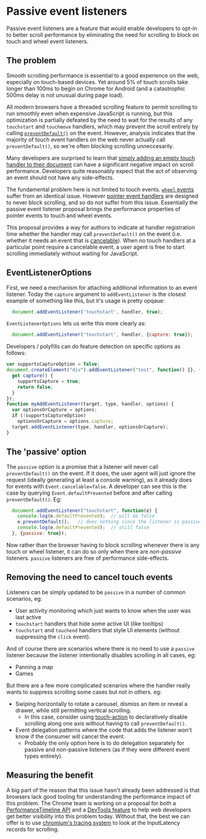 # Passive event listeners

Passive event listeners are a feature that would enable developers to opt-in to better scroll performance by eliminating the need for scrolling to block on touch and wheel event listeners.

## The problem

Smooth scrolling performance is essential to a good experience on the web, especially on touch-based devices.
Yet around 5% of touch scrolls take longer than 100ms to begin on Chrome for Android
(and a catastrophic 500ms delay is not unusual during page load).

All modern browsers have a threaded scrolling feature to permit scrolling to run smoothly even when expensive
JavaScript is running, but this optimization is partially defeated by the need to wait for the results of
any `touchstart` and `touchmove` handlers, which may prevent the scroll entirely by calling [`preventDefault()`](http://www.w3.org/TR/touch-events/#the-touchstart-event)
on the event. However, analysis indicates that the majority of touch event handlers on the web never actually
call `preventDefault()`, so we're often blocking scrolling unneccesarily.

Many developers are surprised to learn that [simply adding an empty touch handler to their document](http://rbyers.github.io/janky-touch-scroll.html) can have a
significant negative impact on scroll performance.  Developers quite reasonably expect that the act of observing an event should not have any side-effects.

The fundamental problem here is not limited to touch events. [`wheel` events](https://w3c.github.io/uievents/#events-wheelevents)
suffer from an identical issue. However [pointer event handlers](https://w3c.github.io/pointerevents/) are
designed to never block scrolling, and so do not suffer from this issue.  Essentially the passive event
listener proposal brings the performance properties of pointer events to touch and wheel events.

This proposal provides a way for authors to indicate at handler registration time whether the handler may call `preventDefault()` on the event (i.e. whether it needs an event that is [cancelable](https://dom.spec.whatwg.org/#dom-event-cancelable)). When no touch handlers at a particular point require a cancelable event, a user agent is free to start scrolling immediately without waiting for JavaScript.

## EventListenerOptions

First, we need a mechanism for attaching additional information to an event listener.  Today the `capture` argument to `addEventListener` is the closest example of something like this, but it's usage is pretty opqaue:

```javascript
  document.addEventListener('touchstart', handler, true);
```

`EventListenerOptions` lets us write this more clearly as:

```javascript
  document.addEventListener('touchstart', handler, {capture: true});
```

Developers / polyfills can do feature detection on specific options as follows:

```javascript
var supportsCaptureOption = false;
document.createElement("div").addEventListener("test", function() {}, {
  get capture() {
    supportsCapture = true;
    return false;
  }
});
function myAddEventListener(target, type, handler, options) {
  var optionsOrCapture = options;
  if (!supportsCaptureOption)
    optionsOrCapture = options.capture;
  target.addEventListener(type, handler, optionsOrCapture);
}
```

## The 'passive' option

The `passive` option is a promise that a listener will never call `preventDefault()` on the event.  If it does, the user agent will just ignore the request (ideally generating at least a console warning), as it already does for events with `Event.cancelable=false`.  A developer can see this is the case by querying `Event.defaultPrevented` before and after calling `preventDefault()`.  Eg:

```javascript
  document.addEventListener("touchstart", function(e) {
    console.log(e.defaultPrevented);  // will be false
    e.preventDefault();   // does nothing since the listener is passive
    console.log(e.defaultPrevented);  // still false
  }, {passive: true});
```

Now rather than the browser having to block scrolling whenever there is any touch or wheel listener, it can do so only when there are *non-passive* listeners.  `passive` listeners are free of performance side-effects.

## Removing the need to cancel touch events

Listeners can be simply updated to be `passive` in a number of common scenarios, eg:
 * User activity monitoring which just wants to know when the user was last active
 * `touchstart` handlers that hide some active UI (like tooltips)
 * `touchstart` and `touchend` handlers that style UI elements (without suppressing the `click` event).

And of course there are scenarios where there is no need to use a `passive` listener because the listener intentionally disables scrolling in all cases, eg:
 * Panning a map
 * Games

But there are a few more complicated scenarios where the handler really wants to suppress scrolling some cases but not in others.  eg:
 * Swiping horizontally to rotate a carousel, dismiss an item or reveal a drawer, while still permitting vertical scrolling.
   * In this case, consider using [touch-action](https://developer.mozilla.org/en-US/docs/Web/CSS/touch-action) to declaratively disable scrolling along one axis without having to call `preventDefault()`.
 * Event delegation patterns where the code that adds the listener won't know if the consumer will cancel the event.
   * Probably the only option here is to do delegation separately for passive and non-passive listeners (as if they were different event types entirely).

## Measuring the benefit

A big part of the reason that this issue hasn't already been addressed is that browsers lack good tooling for understanding the performance impact of this problem.  The Chrome team is working on a proposal for both a [PerformanceTimeline API](https://code.google.com/p/chromium/issues/detail?id=543598) and a [DevTools feature](https://code.google.com/p/chromium/issues/detail?id=520659) to help web developers get better visibility into this problem today.  Without that, the best we can offer is to use [chromium's tracing system](https://www.chromium.org/developers/how-tos/trace-event-profiling-tool) to look at the InputLatency records for scrolling.
